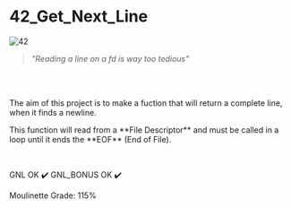# 42_Get_Next_Line

![42](https://user-images.githubusercontent.com/76601369/110706242-77158d00-81ef-11eb-8085-5da6f0988553.jpg)
</br>
> *"Reading a line on a fd is way too tedious"*
</br>
</br>
<p> The aim of this project is to make a fuction that will return a complete line, when it finds a newline. </br></p>
<p> This function will read from a **File Descriptor** and must be called in a loop until it ends the **EOF** (End of File). </br></p>
</br>
<p> GNL OK ✔️ GNL_BONUS OK ✔️</p>
<p> Moulinette Grade: 115% </p>
